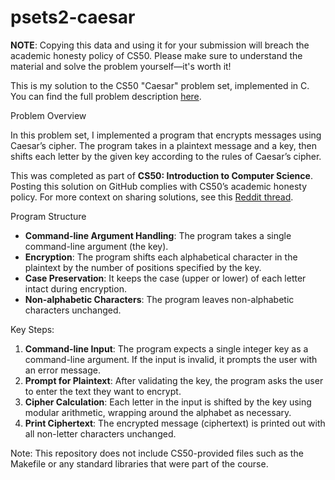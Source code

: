 # psets2-caesar

<strong>NOTE</strong>: Copying this data and using it for your submission will breach the academic honesty policy of CS50. Please make sure to understand the material and solve the problem yourself—it's worth it!

<p>This is my solution to the CS50 "Caesar" problem set, implemented in C. You can find the full problem description <a href="https://cs50.harvard.edu/x/2024/psets/2/caesar/">here</a>.</p>
Problem Overview
<p>In this problem set, I implemented a program that encrypts messages using Caesar’s cipher. The program takes in a plaintext message and a key, then shifts each letter by the given key according to the rules of Caesar’s cipher.</p> <p>This was completed as part of <strong>CS50: Introduction to Computer Science</strong>. Posting this solution on GitHub complies with CS50’s academic honesty policy. For more context on sharing solutions, see this <a href="https://www.reddit.com/r/cs50/comments/63235w/is_this_reasonable/">Reddit thread</a>.</p>
Program Structure
<ul> <li><strong>Command-line Argument Handling</strong>: The program takes a single command-line argument (the key).</li> <li><strong>Encryption</strong>: The program shifts each alphabetical character in the plaintext by the number of positions specified by the key.</li> <li><strong>Case Preservation</strong>: It keeps the case (upper or lower) of each letter intact during encryption.</li> <li><strong>Non-alphabetic Characters</strong>: The program leaves non-alphabetic characters unchanged.</li> </ul>
Key Steps:
<ol> <li><strong>Command-line Input</strong>: The program expects a single integer key as a command-line argument. If the input is invalid, it prompts the user with an error message.</li> <li><strong>Prompt for Plaintext</strong>: After validating the key, the program asks the user to enter the text they want to encrypt.</li> <li><strong>Cipher Calculation</strong>: Each letter in the input is shifted by the key using modular arithmetic, wrapping around the alphabet as necessary.</li> <li><strong>Print Ciphertext</strong>: The encrypted message (ciphertext) is printed out with all non-letter characters unchanged.</li> </ol> <p>Note: This repository does not include CS50-provided files such as the Makefile or any standard libraries that were part of the course.</p>
